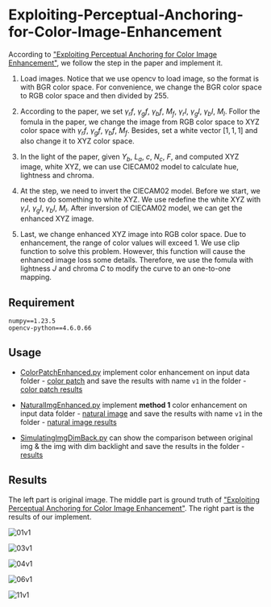 # Exploiting-Perceptual-Anchoring-for-Color-Image-Enhancement

According to ["Exploiting Perceptual Anchoring for Color Image Enhancement"](https://ieeexplore.ieee.org/document/7337421), we follow the step in the paper and implement it.

1. Load images. Notice that we use opencv to load image, so the format is with BGR color space. For convenience, we change the BGR color space to RGB color space and then divided by 255.

2. According to the paper, we set $\gamma_rf$, $\gamma_gf$, $\gamma_bf$, $M_f$, $\gamma_rl$, $\gamma_gl$, $\gamma_bl$, $M_l$. Follor the fomula in the paper, we change the image from RGB color space to XYZ color space with $\gamma_rf$, $\gamma_gf$, $\gamma_bf$, $M_f$. Besides, set a white vector $[1, 1, 1]$ and also change it to XYZ color space.

3. In the light of the paper, given $Y_b$, $L_a$, $c$, $N_c$, $F$, and computed XYZ image, white XYZ, we can use CIECAM02 model to calculate hue, lightness and chroma.

4. At the step, we need to invert the CIECAM02 model. Before we start, we need to do something to white XYZ. We use redefine the white XYZ with $\gamma_rl$, $\gamma_gl$, $\gamma_bl$, $M_l$. After inversion of CIECAM02 model, we can get the enhanced XYZ image.

5. Last, we change enhanced XYZ image into RGB color space. Due to enhancement, the range of color values will exceed 1. We use clip function to solve this problem. However, this function will cause the enhanced image loss some details. Therefore, we use the fomula with lightness $J$ and chroma $C$ to modify the curve to an one-to-one mapping.

## Requirement

```
numpy==1.23.5
opencv-python==4.6.0.66
```

## Usage

* [ColorPatchEnhanced.py](https://github.com/patrick0314/DIP-Final-Project/blob/main/1%20Exploiting%20Perceptual%20Anchoring%20for%20Color%20Image%20Enhancement/ColorPatchEnhanced.py) implement color enhancement on input data folder - [color patch](https://github.com/patrick0314/DIP-Final-Project/tree/main/1%20Exploiting%20Perceptual%20Anchoring%20for%20Color%20Image%20Enhancement/images/color%20patch) and save the results with name `v1` in the folder - [color patch results](https://github.com/patrick0314/DIP-Final-Project/tree/main/1%20Exploiting%20Perceptual%20Anchoring%20for%20Color%20Image%20Enhancement/images/color%20patch%20results)

* [NaturalImgEnhanced.py](https://github.com/patrick0314/DIP-Final-Project/blob/main/1%20Exploiting%20Perceptual%20Anchoring%20for%20Color%20Image%20Enhancement/NaturalImgEnhanced.py) implement **method 1** color enhancement on input data folder - [natural image](https://github.com/patrick0314/DIP-Final-Project/tree/main/1%20Exploiting%20Perceptual%20Anchoring%20for%20Color%20Image%20Enhancement/images/natural%20image) and save the results with name `v1` in the folder - [natural image results](https://github.com/patrick0314/DIP-Final-Project/tree/main/1%20Exploiting%20Perceptual%20Anchoring%20for%20Color%20Image%20Enhancement/images/natural%20image%20results)

* [SimulatingImgDimBack.py](https://github.com/patrick0314/DIP-Final-Project/blob/main/1%20Exploiting%20Perceptual%20Anchoring%20for%20Color%20Image%20Enhancement/SimulatingImgDimBack.py) can show the comparison between original img & the img with dim backlight and save the results in the folder - [results](https://github.com/patrick0314/DIP-Final-Project/tree/main/1%20Exploiting%20Perceptual%20Anchoring%20for%20Color%20Image%20Enhancement/images/results)

## Results

The left part is original image. The middle part is ground truth of ["Exploiting Perceptual Anchoring for Color Image Enhancement"](https://ieeexplore.ieee.org/document/7337421). The right part is the results of our implement.

![01v1](https://user-images.githubusercontent.com/47914151/208274723-4cf9fbf9-ac95-46bb-b416-84efeb9691bc.png)

![03v1](https://user-images.githubusercontent.com/47914151/208274743-fafc55f0-b418-424f-9cc2-6a20bcf42dcb.png)

![04v1](https://user-images.githubusercontent.com/47914151/208274753-695275ee-7751-4e67-ae5d-0be9f4c72654.png)

![06v1](https://user-images.githubusercontent.com/47914151/208274766-3dc59f60-4d25-4612-8721-67eecc32a6ca.png)

![11v1](https://user-images.githubusercontent.com/47914151/208274814-364fb970-f224-4ba3-9a31-c1ab28ebb4f5.png)

